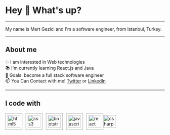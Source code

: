 ﻿# Hey 👋 What's up?

---

My name is Mert Gezici and I'm a software engineer, from Istanbul, Turkey.

---

## About me

✨ I am interested in Web technologies     
📚 I'm currently learning React.js and Java     
🎯 Goals: become a full stack software engineer               
📫 You Can Contact with me! [Twitter](https://twitter.com/gzc_mrt) or [LinkedIn](https://www.linkedin.com/in/mertgezici/)

---

## I code with

<div style="display: flex; align-items: center;">
    <img src="https://cdn.jsdelivr.net/gh/devicons/devicon/icons/html5/html5-original.svg" height="40" alt="html5 logo" style="margin-right: 10px; border: 2px solid #ccc; padding: 5px; transition: transform 0.2s;">
    <img src="https://cdn.jsdelivr.net/gh/devicons/devicon/icons/css3/css3-original.svg" height="40" alt="css3 logo" style="margin-right: 10px; border: 2px solid #ccc; padding: 5px; transition: transform 0.2s;">
    <img src="https://cdn.jsdelivr.net/gh/devicons/devicon/icons/bootstrap/bootstrap-original.svg" height="40" alt="bootstrap logo" style="margin-right: 10px; border: 2px solid #ccc; padding: 5px; transition: transform 0.2s;">
    <img src="https://cdn.jsdelivr.net/gh/devicons/devicon/icons/javascript/javascript-original.svg" height="40" alt="javascript logo" style="margin-right: 10px; border: 2px solid #ccc; padding: 5px; transition: transform 0.2s;">
    <img src="https://cdn.jsdelivr.net/gh/devicons/devicon/icons/react/react-original.svg" height="40" alt="react logo" style="border: 2px solid #ccc; padding: 5px; transition: transform 0.2s;">
    <img src="https://cdn.jsdelivr.net/gh/devicons/devicon/icons/csharp/csharp-original.svg" height="40" alt="csharp logo"  />
</div>
</div>

